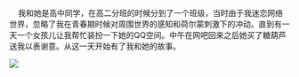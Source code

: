 
&nbsp;&nbsp;&nbsp;&nbsp;我和她是高中同学，在高二分班的时候分到了一个班级，当时由于我迷恋网络世界，忽略了我在青春期时候对周围世界的感知和荷尔蒙刺激下的冲动。直到有一天一个女孩儿让我帮忙装扮一下她的QQ空间。中午在网吧回来之后她买了糖葫芦送我以表谢意。从这一天开始有了我和她的故事。

![](http://localhost:8000/static/article/mz/img/start/mz-1.jpg)